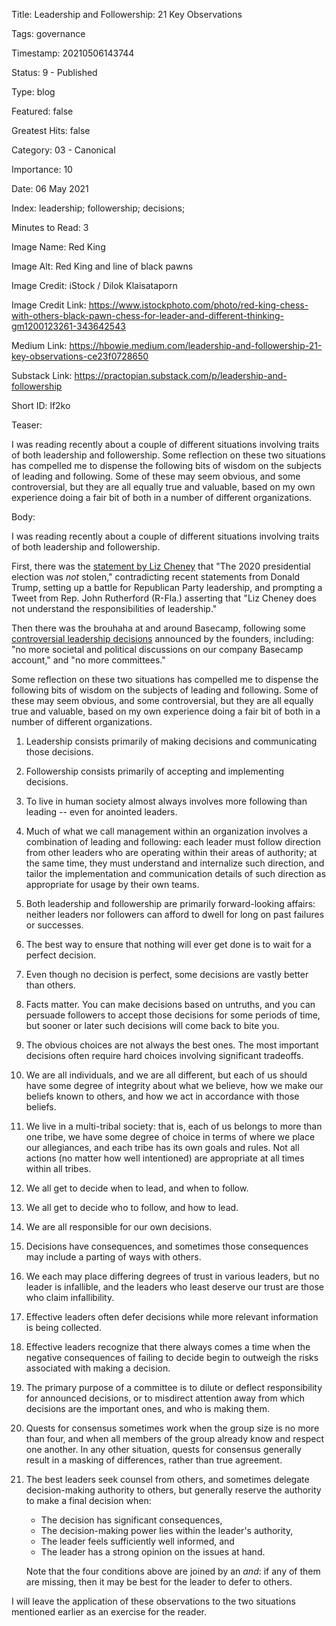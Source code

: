 Title:  Leadership and Followership: 21 Key Observations

Tags:   governance

Timestamp: 20210506143744

Status: 9 - Published

Type:   blog

Featured: false

Greatest Hits: false

Category: 03 - Canonical

Importance: 10

Date:   06 May 2021

Index:  leadership; followership; decisions; 

Minutes to Read: 3

Image Name: Red King

Image Alt: Red King and line of black pawns

Image Credit: iStock / Dilok Klaisataporn

Image Credit Link: https://www.istockphoto.com/photo/red-king-chess-with-others-black-pawn-chess-for-leader-and-different-thinking-gm1200123261-343642543

Medium Link: https://hbowie.medium.com/leadership-and-followership-21-key-observations-ce23f0728650

Substack Link: https://practopian.substack.com/p/leadership-and-followership

Short ID: lf2ko

Teaser:

I was reading recently about a couple of different situations involving traits of both leadership and followership. Some reflection on these two situations has compelled me to dispense the following bits of wisdom on the subjects of leading and following. Some of these may seem obvious, and some controversial, but they are all equally true and valuable, based on my own experience doing a fair bit of both in a number of different organizations.


Body:

I was reading recently about a couple of different situations involving traits of both leadership and followership. 

First, there was the [statement by Liz Cheney][cheney] that "The 2020 presidential election was *not* stolen," contradicting recent statements from Donald Trump, setting up a battle for Republican Party leadership, and prompting a Tweet from Rep. John Rutherford (R-Fla.) asserting that "Liz Cheney does not understand the responsibilities of leadership."   

Then there was the brouhaha at and around Basecamp, following some [controversial leadership decisions][basecamp] announced by the founders, including: "no more societal and political discussions on our company Basecamp account," and "no more committees." 

Some reflection on these two situations has compelled me to dispense the following bits of wisdom on the subjects of leading and following. Some of these may seem obvious, and some controversial, but they are all equally true and valuable, based on my own experience doing a fair bit of both in a number of different organizations.

1. Leadership consists primarily of making decisions and communicating those decisions. 

2. Followership consists primarily of accepting and implementing decisions. 

3. To live in human society almost always involves more following than leading -- even for anointed leaders.

4. Much of what we call management within an organization involves a combination of leading and following: each leader must follow direction from other leaders who are operating within their areas of authority; at the same time, they must understand and internalize such direction, and tailor the implementation and communication details of such direction as appropriate for usage by their own teams.

5. Both leadership and followership are primarily forward-looking affairs: neither leaders nor followers can afford to dwell for long on past failures or successes. 

6. The best way to ensure that nothing will ever get done is to wait for a perfect decision. 

7. Even though no decision is perfect, some decisions are vastly better than others.

8. Facts matter. You can make decisions based on untruths, and you can persuade followers to accept those decisions for some periods of time, but sooner or later such decisions will come back to bite you. 

9. The obvious choices are not always the best ones. The most important decisions often require hard choices involving significant tradeoffs. 

10. We are all individuals, and we are all different, but each of us should have some degree of integrity about what we believe, how we make our beliefs known to others, and how we act in accordance with those beliefs.

11. We live in a multi-tribal society: that is, each of us belongs to more than one tribe, we have some degree of choice in terms of where we place our allegiances, and each tribe has its own goals and rules. Not all actions (no matter how well intentioned) are appropriate at all times within all tribes.

12. We all get to decide when to lead, and when to follow. 

13. We all get to decide who to follow, and how to lead. 

14. We are all responsible for our own decisions. 

15. Decisions have consequences, and sometimes those consequences may include a parting of ways with others. 

16. We each may place differing degrees of trust in various leaders, but no leader is infallible, and the leaders who least deserve our trust are those who claim infallibility.  

17. Effective leaders often defer decisions while more relevant information is being collected.  

18. Effective leaders recognize that there always comes a time when the negative consequences of failing to decide begin to outweigh the risks associated with making a decision. 

19. The primary purpose of a committee is to dilute or deflect responsibility for announced decisions, or to misdirect attention away from which decisions are the important ones, and who is making them.  

20. Quests for consensus sometimes work when the group size is no more than four, and when all members of the group already know and respect one another. In any other situation, quests for consensus generally result in a masking of differences, rather than true agreement.

21. The best leaders seek counsel from others, and sometimes delegate decision-making authority to others, but generally reserve the authority to make a final decision when:

	+ The decision has significant consequences, 
	+ The decision-making power lies within the leader's authority,
	+ The leader feels sufficiently well informed, and
	+ The leader has a strong opinion on the issues at hand. 

	Note that the four conditions above are joined by an *and*: if any of them are missing, then it may be best for the leader to defer to others. 

I will leave the application of these observations to the two situations mentioned earlier as an exercise for the reader. 

[basecamp]: https://world.hey.com/jason/changes-at-basecamp-7f32afc5

[cheney]: https://www.washingtonpost.com/politics/cheney-trump-election-mccarthy/2021/05/03/41ca672c-ac21-11eb-ab4c-986555a1c511_story.html

[followership]: https://iveybusinessjournal.com/publication/followership-the-other-side-of-leadership/

